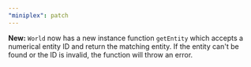 ```yaml
---
"miniplex": patch
---
```


**New:** `World` now has a new instance function `getEntity` which accepts a numerical entity ID and return the matching entity. If the entity can't be found or the ID is invalid, the function will throw an error.
